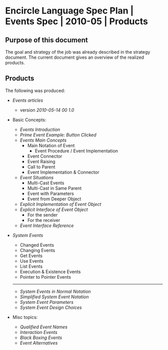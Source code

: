 ﻿Encircle Language Spec Plan | Events Spec | 2010-05 | Products
============================================================


Purpose of this document
------------------------

The goal and strategy of the job was already described in the strategy document. The current document gives an overview of the realized products.


Products
---------

The following was produced:

- *Events articles*

    - version *2010-05-14 00  1.0*

- Basic Concepts:

    - *Events Introduction*
    - *Prime Event Example: Button Clicked*
    - *Events Main Concepts*
        - Main Notation of Event
            - Event Procedure / Event Implementation
        - Event Connector
        - Event Raising
        - Call to Parent
        - Event Implementation & Connector
    - *Event Situations*
        - Multi-Cast Events
        - Multi-Cast in Same Parent
        - Event with Parameters
        - Event from Deeper Object
    - *Explicit Implementation of Event Object*
    - *Explicit Interface of Event Object*
        - For the sender
        - For the receiver
    - *Event Interface Reference*

- *System Events*

    - Changed Events  
    - Changing Events  
    - Get Events  
    - Use Events  
    - List Events  
    - Execution & Existence Events  
    - Pointer to Pointer Events  
    -----
    - *System Events in Normal Notation*
    - *Simplified System Event Notation*
    - *System Event Parameters*
    - *System Event Design Choices*

- Misc topics:

    - *Qualified Event Names*
    - *Interaction Events*
    - *Black Boxing Events*
    - *Event Alternatives*